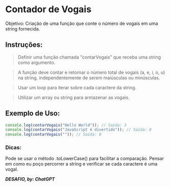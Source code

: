 # Contador de Vogais
Objetivo: 
Criação de uma função que conte o número de vogais em uma string fornecida.

## Instruções:
> Definir uma função chamada "contarVogais" que receba uma string como argumento.

> A função deve contar e retornar o número total de vogais (a, e, i, o, u) na string, independentemente de serem maiúsculas ou minúsculas.

> Usar um loop para iterar sobre cada caractere da string.

> Utilizar um array ou string para armazenar as vogais.

## Exemplo de Uso:
```js
console.log(contarVogais("Hello World")); // Saída: 3
console.log(contarVogais("JavaScript é divertido")); // Saída: 8
console.log(contarVogais("")); // Saída: 0
```
### Dicas:
Pode se usar o método .toLowerCase() para facilitar a comparação.
Pensar em como eu poço percorrer a string e verificar se cada caractere é uma vogal.


_____DESAFIO, by: ChatGPT_____
